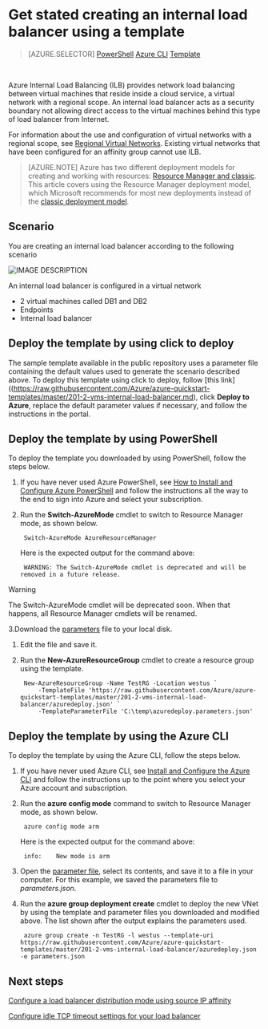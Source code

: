 <properties 
   pageTitle="Create an internal load balancer using a template in Resource Manager | Microsoft Azure"
   description="Learn how to create an internal load balancer using a template in Resource Manager"
   services="load-balancer"
   documentationCenter="na"
   authors="joaoma"
   manager="carolz"
   editor=""
   tags="azure-resource-manager"
/>

<tags  
   ms.service="load-balancer"
   ms.devlang="na"
   ms.topic="article"
   ms.tgt_pltfrm="na"
   ms.workload="infrastructure-services"
   ms.date="11/09/2015"
   ms.author="joaoma" />

# Get stated creating an internal load balancer using a template
> [AZURE.SELECTOR]
[PowerShell](load-balancer-get-started-ilb-arm-ps.md)
[Azure CLI](load-balancer-get-started-ilb-arm-cli.md)
[Template](load-balancer-get-started-ilb-arm-template.md)


<BR>

Azure Internal Load Balancing (ILB) provides network load balancing between virtual machines that reside inside a cloud service, a virtual network with a regional scope. An internal load balancer acts as a security boundary not allowing direct access to the virtual machines behind this type of load balancer from Internet.

For information about the use and configuration of virtual networks with a regional scope, see [Regional Virtual Networks](virtual-networks-migrate-to-regional-vnet.md). Existing virtual networks that have been configured for an affinity group cannot use ILB.





> [AZURE.NOTE] Azure has two different deployment models for creating and working with resources:  [Resource Manager and classic](../resource-manager-deployment-model.md).  This article covers using the Resource Manager deployment model, which Microsoft recommends for most new deployments instead of the [classic deployment model](load-balancer-get-started-ilb-classic-ps.md).

## Scenario

You are creating an internal load balancer according to the following scenario

![IMAGE DESCRIPTION](./media/load-balancer-get-started-ilb-scenario-include/figure1.png)

An internal load balancer is configured in a virtual network  
- 2 virtual machines called DB1 and DB2<BR>
- Endpoints <BR>
- Internal load balancer<BR>


## Deploy the template by using click to deploy
The sample template available in the public repository uses a parameter file containing the default values used to generate the scenario described above. To deploy this template using click to deploy, follow [this link]((https://raw.githubusercontent.com/Azure/azure-quickstart-templates/master/201-2-vms-internal-load-balancer.md), click **Deploy to Azure**, replace the default parameter values if necessary, and follow the instructions in the portal.

## Deploy the template by using PowerShell
To deploy the template you downloaded by using PowerShell, follow the steps below.

1. If you have never used Azure PowerShell, see [How to Install and Configure Azure PowerShell](powershell-install-configure.md) and follow the instructions all the way to the end to sign into Azure and select your subscription.
2. Run the **Switch-AzureMode** cmdlet to switch to Resource Manager mode, as shown below.

        Switch-AzureMode AzureResourceManager

    Here is the expected output for the command above:

        WARNING: The Switch-AzureMode cmdlet is deprecated and will be removed in a future release.


> [!WARNING]
> The Switch-AzureMode cmdlet will be deprecated soon. When that happens, all Resource Manager cmdlets will be renamed.
> 
> 
3.Download the [parameters](https://raw.githubusercontent.com/Azure/azure-quickstart-templates/master/201-2-vms-internal-load-balancer/azuredeploy.parameters.json) file to your local disk.<BR>

1. Edit the file and save it.<BR>
2. Run the **New-AzureResourceGroup** cmdlet to create a resource group using the template. 

        New-AzureResourceGroup -Name TestRG -Location westus `
            -TemplateFile 'https://raw.githubusercontent.com/Azure/azure-quickstart-templates/master/201-2-vms-internal-load-balancer/azuredeploy.json' `
            -TemplateParameterFile 'C:\temp\azuredeploy.parameters.json'



## Deploy the template by using the Azure CLI
To deploy the template by using the Azure CLI, follow the steps below.

1. If you have never used Azure CLI, see [Install and Configure the Azure CLI](xplat-cli.md) and follow the instructions up to the point where you select your Azure account and subscription.
2. Run the **azure config mode** command to switch to Resource Manager mode, as shown below.

        azure config mode arm

    Here is the expected output for the command above:

        info:    New mode is arm
3. Open the [parameter file](https://raw.githubusercontent.com/Azure/azure-quickstart-templates/master/201-2-vms-internal-load-balancer/azuredeploy.parameters.json), select its contents, and save it to a file in your computer. For this example, we saved the parameters file to *parameters.json*.

4. Run the **azure group deployment create** cmdlet to deploy the new VNet by using the template and parameter files you downloaded and modified above. The list shown after the output explains the parameters used.

        azure group create -n TestRG -l westus --template-uri https://raw.githubusercontent.com/Azure/azure-quickstart-templates/master/201-2-vms-internal-load-balancer/azuredeploy.json -e parameters.json




## Next steps
[Configure a load balancer distribution mode using source IP affinity](load-balancer-distribution-mode.md)

[Configure idle TCP timeout settings for your load balancer](load-balancer-tcp-idle-timeout.md)

